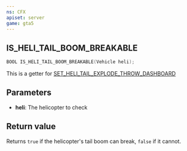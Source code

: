 ```yaml
---
ns: CFX
apiset: server
game: gta5
---
```

## IS_HELI_TAIL_BOOM_BREAKABLE

```c
BOOL IS_HELI_TAIL_BOOM_BREAKABLE(Vehicle heli);
```

This is a getter for [SET_HELI_TAIL_EXPLODE_THROW_DASHBOARD](#_0x3EC8BF18AA453FE9)

## Parameters
* **heli**: The helicopter to check

## Return value
Returns `true` if the helicopter's tail boom can break, `false` if it cannot.